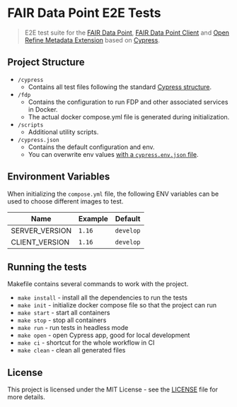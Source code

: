 # FAIR Data Point E2E Tests

> E2E test suite for the [FAIR Data Point](https://github.com/FAIRDataTeam/FAIRDataPoint), [FAIR Data Point Client](https://github.com/FAIRDataTeam/FAIRDataPoint-client) and [Open Refine Metadata Extension](https://github.com/FAIRDataTeam/OpenRefine-metadata-extension) based on [Cypress](https://www.cypress.io).


## Project Structure

- `/cypress`
    - Contains all test files following the standard [Cypress structure](https://docs.cypress.io/guides/core-concepts/writing-and-organizing-tests.html#Support-file).
- `/fdp`
    - Contains the configuration to run FDP and other associated services in Docker.
    - The actual docker compose.yml file is generated during initialization.
- `/scripts`
    - Additional utility scripts.
- `/cypress.json`
    - Contains the default configuration and env.
    - You can overwrite env values [with a `cypress.env.json` file](https://docs.cypress.io/guides/guides/environment-variables.html#Option-2-cypress-env-json).


## Environment Variables

When initializing the `compose.yml` file, the following ENV variables can be used to choose different images to test.

| Name | Example | Default |
| --- | --- | --- |
| SERVER_VERSION | `1.16` | `develop` |
| CLIENT_VERSION | `1.16` | `develop` |

## Running the tests

Makefile contains several commands to work with the project.

- `make install` - install all the dependencies to run the tests
- `make init` - initialize docker compose file so that the project can run
- `make start` - start all containers
- `make stop` - stop all containers
- `make run` - run tests in headless mode
- `make open` - open Cypress app, good for local development
- `make ci` - shortcut for the whole workflow in CI
- `make clean` - clean all generated files

## License

This project is licensed under the MIT License - see the [LICENSE](LICENSE) file for more details.
